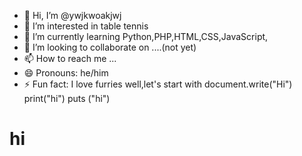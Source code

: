 - 👋 Hi, I’m @ywjkwoakjwj
- 👀 I’m interested in table tennis
- 🌱 I’m currently learning Python,PHP,HTML,CSS,JavaScript,
- 💞️ I’m looking to collaborate on ....(not yet)
- 📫 How to reach me ...
- 😄 Pronouns: he/him
- ⚡ Fun fact: I love furries
well,let's start with
document.write("Hi")
print("hi")
puts ("hi")
<h1>hi</h1>
<!---
ywjkwoakjwj/ywjkwoakjwj is a ✨ special ✨ repository because its `README.md` (this file) appears on your GitHub profile.
You can click the Preview link to take a look at your changes.
--->
